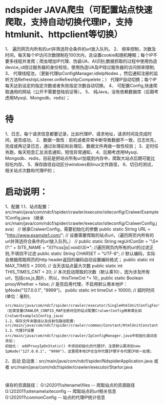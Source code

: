 # ndspider JAVA爬虫（可配置站点快速爬取，支持自动切换代理IP，支持htmlunit、httpclient等切换）

1、 遍历网页内所有的url并筛选符合条件的url放入队列。
2、 频率控制，次数及时间，每天每个IP访问次数限制在100次内，且设置cookie和随机睡眠；每个IP不要多线程并发爬；爬虫增加IP代理、伪装UA、AI识别;数据抓取的过程中使用伪造device_id绕过服务器的身份校验，使用伪造UA及IP绕过服务器的访问频率限制;
3、 代理线程池，（更新代理IpConfigManager.idleIpNodes ，然后通知注册的监听方法RefreshIpListener.onRefreshIpCompelete；）
		代理IP自动切换；每个IP每天达到设定的指定次数或者失败指定次数自动切换。
4、 可配置Config,快速爬取通用的网站（公开不需要登陆验证等）。
5、 纯Java，没有依赖数据库（后期考虑用Mysql、Mongodb、redis）；

# 待

1、日志，每个请求信息都要记录，比如代理IP、请求地址，请求时间及完成时间，是否成功，
2、数据一致性：宕机或者异常中断导致数据不一致，日志优先，完成或再记录日志，通过处理前和处理后、数据文件再做一致性校验；
3、定时任务跑，每天短息汇总消息通知，短信异常通知，
4、后期考虑用Mysql、Mongodb、redis，目前是把站点所有url加载到内存中，爬取大站点后期可能比较吃内存。
5、保存路径自动区分windows和linux文件路径，
6、切日的测试，相关站点次数和代理IP的；

# 启动说明：
1、配置
	1.1、站点配置：
	src/main/java/com/ndcf/spider/crawler/executor/siteconfig/CralwerExample1Config.java （继承src/main/java/com/ndcf/spider/crawler/executor/siteconfig/CralwerConfig.java）
	    // 继承CralwerConfig，需要初始化的参数
	    public static String URL = "http://www.example1.com/";  // 设置需要爬取的站点url，（遍历网页内所有的url并筛选符合条件的url放入队列。）
	    //    public static String regUrlConStr = "\\S*(?:" + SITE_NAME + ")((?!css|js|:void)\\S)*";   //遍历网页内所有的url的过滤正则,不填则不过滤
	    public static String CHARSET = "UTF-8";  // 默认编码，实际会根据爬取网页的http header返回的编码自动设置编码格式；
	    public static int MAX_TIMES = 2000; // 当天该站点最大次数
	    public static int THIS_TIMES_CNT = 20; // 本次启动爬取的次数（默认乘10），因为涉及所有url，包括css,js,图片，所以，thisTimeCnt *= 10;,
	    public static Boolean proxyWhether = false;  // 是否启用代理，不启用默认用本地IP：IpNode("127.0.0.1", "9999")，
	    public static int timeOut = 10000;  // 超时时间(单位：毫秒),

	src/main/java/com/ndcf/spider/crawler/executor/SingleHtmlUnitConfigFactory.java （在类变量CRAWLER_CONFIG_MAP注册对应的站点配置CralwerConfig继承类比如CralwerExample1Config.java）
	1.2、保存文件夹路径以及反射包路径配置:
	src/main/java/com/ndcf/spider/crawler/common/Constant/HtmlUnitConstant.java
	1.3、代理IP设置
	src/main/java/com/ndcf/spider/crawler/IpConfigManager.java中初始化或动态添加；
	初始化： addProxyIpOnStatic() 中添加初始化的代理IP，注意默认需添加new IpNode("127.0.0.1", "9999")，这里把本地IP也当作代理IP便于与代理IP统一处理;
2、启动
启动类：src/main/java/com/ndcf/spider/NdspiderApplication.java 或者 src/main/java/com/ndcf/spider/crawler/executor/Startor.java

#
保存的资源路径：
G:\202011\sitename\files -- 爬取站点的资源路径
G:\202011\sitename\siteconfig -- 爬取站点的url相关信息
G:\202011\conmonConfig -- 站点的代理IP统计信息



#
